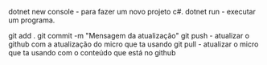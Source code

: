 dotnet new console - para fazer um novo projeto c#.
dotnet run - executar um programa.

git add .
git commit -m "Mensagem da atualização"
git push - atualizar o github com a atualização do micro que ta usando
git pull - atualizar o micro que ta usando com o conteúdo que está no github